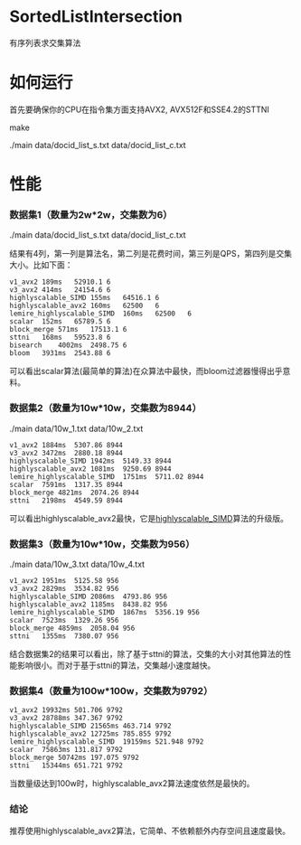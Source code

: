 # SortedListIntersection
有序列表求交集算法

# 如何运行
首先要确保你的CPU在指令集方面支持AVX2, AVX512F和SSE4.2的STTNI

make

./main data/docid_list_s.txt data/docid_list_c.txt

# 性能
### 数据集1（数量为2w*2w，交集数为6）
./main data/docid_list_s.txt data/docid_list_c.txt

结果有4列，第一列是算法名，第二列是花费时间，第三列是QPS，第四列是交集大小。比如下面：
```
v1_avx2	189ms	52910.1	6
v3_avx2	414ms	24154.6	6
highlyscalable_SIMD	155ms	64516.1	6
highlyscalable_avx2	160ms	62500	6
lemire_highlyscalable_SIMD	160ms	62500	6
scalar	152ms	65789.5	6
block_merge	571ms	17513.1	6
sttni	168ms	59523.8	6
bisearch	4002ms	2498.75	6
bloom	3931ms	2543.88	6
```
可以看出scalar算法(最简单的算法)在众算法中最快，而bloom过滤器慢得出乎意料。

### 数据集2（数量为10w*10w，交集数为8944）
./main data/10w_1.txt data/10w_2.txt 
```
v1_avx2	1884ms	5307.86	8944
v3_avx2	3472ms	2880.18	8944
highlyscalable_SIMD	1942ms	5149.33	8944
highlyscalable_avx2	1081ms	9250.69	8944
lemire_highlyscalable_SIMD	1751ms	5711.02	8944
scalar	7591ms	1317.35	8944
block_merge	4821ms	2074.26	8944
sttni	2198ms	4549.59	8944
```
可以看出highlyscalable_avx2最快，它是[highlyscalable_SIMD](http://highlyscalable.wordpress.com/2012/06/05/fast-intersection-sorted-lists-sse/)算法的升级版。

### 数据集3（数量为10w*10w，交集数为956）
./main data/10w_3.txt data/10w_4.txt
```
v1_avx2	1951ms	5125.58	956
v3_avx2	2829ms	3534.82	956
highlyscalable_SIMD	2086ms	4793.86	956
highlyscalable_avx2	1185ms	8438.82	956
lemire_highlyscalable_SIMD	1867ms	5356.19	956
scalar	7523ms	1329.26	956
block_merge	4859ms	2058.04	956
sttni	1355ms	7380.07	956
```
结合数据集2的结果可以看出，除了基于sttni的算法，交集的大小对其他算法的性能影响很小。而对于基于sttni的算法，交集越小速度越快。

### 数据集4（数量为100w*100w，交集数为9792）
```
v1_avx2	19932ms	501.706	9792
v3_avx2	28788ms	347.367	9792
highlyscalable_SIMD	21565ms	463.714	9792
highlyscalable_avx2	12725ms	785.855	9792
lemire_highlyscalable_SIMD	19159ms	521.948	9792
scalar	75863ms	131.817	9792
block_merge	50742ms	197.075	9792
sttni	15344ms	651.721	9792
```
当数量级达到100w时，highlyscalable_avx2算法速度依然是最快的。

### 结论
推荐使用highlyscalable_avx2算法，它简单、不依赖额外内存空间且速度最快。
